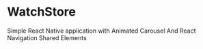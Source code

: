 # WatchStore
Simple React Native application with Animated Carousel And React Navigation Shared Elements

